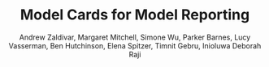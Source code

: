 ---
paperId: 4
author: Andrew Zaldivar, Margaret Mitchell, Simone Wu, Parker Barnes, Lucy Vasserman, Ben Hutchinson, Elena Spitzer, Timnit Gebru, Inioluwa Deborah Raji
publicationauthor: Zaldivar, A. et al.
title: Model Cards for Model Reporting
pitch: https://youtu.be/a05SNdoW8_8?list=PLldrX-tcWesPs3UXagQ38Dx7POaxGvcNV&t=5007
pdf: Oral_Andrew_Zaldivar.pdf
slide: Slide_Andrew_Zaldivar.pdf
poster: --
alt: --
type: Oral & Poster
topic: FAT
link: https://research.latinxinai.org/papers/neurips/2018/pdf/Oral_Andrew_Zaldivar.pdf
conference: neurips
year: 2018
tags: neurips-2018-op
location: Montreal, Canada
---
